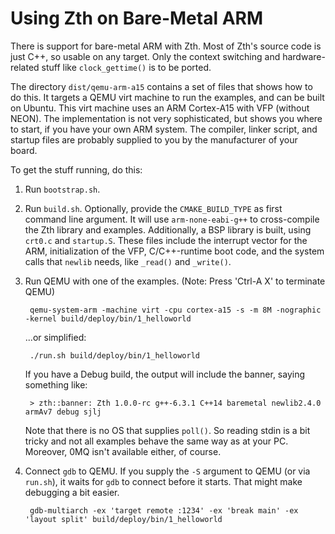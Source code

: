 ﻿# Using Zth on Bare-Metal ARM

There is support for bare-metal ARM with Zth.  Most of Zth's source code is
just C++, so usable on any target.  Only the context switching and
hardware-related stuff like `clock_gettime()` is to be ported.

The directory `dist/qemu-arm-a15` contains a set of files that shows how to do
this.  It targets a QEMU virt machine to run the examples, and can be built on
Ubuntu.  This virt machine uses an ARM Cortex-A15 with VFP (without NEON).  The
implementation is not very sophisticated, but shows you where to start, if you
have your own ARM system.  The compiler, linker script, and startup files are
probably supplied to you by the manufacturer of your board.

To get the stuff running, do this:

1. Run `bootstrap.sh`.
2. Run `build.sh`. Optionally, provide the `CMAKE_BUILD_TYPE` as first command
   line argument.  It will use `arm-none-eabi-g++` to cross-compile the Zth
   library and examples.  Additionally, a BSP library is built, using `crt0.c`
   and `startup.S`.  These files include the interrupt vector for the ARM,
   initialization of the VFP, C/C++-runtime boot code, and the system calls
   that `newlib` needs, like `_read()` and `_write()`.
3. Run QEMU with one of the examples.  (Note: Press 'Ctrl-A X' to terminate
   QEMU)

		qemu-system-arm -machine virt -cpu cortex-a15 -s -m 8M -nographic -kernel build/deploy/bin/1_helloworld

   ...or simplified:

		./run.sh build/deploy/bin/1_helloworld

   If you have a Debug build, the output will include the banner, saying something like:

		> zth::banner: Zth 1.0.0-rc g++-6.3.1 C++14 baremetal newlib2.4.0 armAv7 debug sjlj

   Note that there is no OS that supplies `poll()`. So reading stdin is a bit
   tricky and not all examples behave the same way as at your PC.  Moreover,
   0MQ isn't available either, of course.
4. Connect `gdb` to QEMU. If you supply the `-S` argument to QEMU (or via
   `run.sh`), it waits for `gdb` to connect before it starts.  That might make
   debugging a bit easier.

		gdb-multiarch -ex 'target remote :1234' -ex 'break main' -ex 'layout split' build/deploy/bin/1_helloworld
